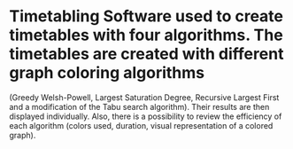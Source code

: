 # Timetabling Software used to create timetables with four algorithms. The timetables are created with different graph coloring algorithms 
(Greedy Welsh-Powell, Largest Saturation Degree, Recursive Largest First and a modification of the Tabu search algorithm). Their results are then displayed individually. 
Also, there is a possibility to review the efficiency of each algorithm (colors used, duration, visual representation of a colored graph).
